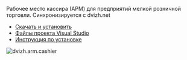Рабочее место кассира (АРМ) для предприятий мелкой розничной торговли. Синхронизируется с dvizh.net

* [Скачать и установить](http://dvizh.net/files/dvizh.arm.cashier.setup.exe)
* [Файлы проекта Visual Studio](https://www.dropbox.com/sh/f2tm57j80e8h13x/AAAstATnZM1lsKFbNnzz8IzOa?dl=0)
* [Инструкция по установке](http://dvizh.net/config?id=1)

![dvizh.arm.cashier](http://dvizh.net/images/Dvizh.Cashier.png)
